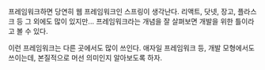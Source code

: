 프레임워크하면 당연히 웹 프레임워크인 스프링이 생각난다.
리액트, 닷넷, 장고, 플라스크 등 그 외에도 많이 있지만...
프레임워크라는 개념을 잘 살펴보면 개발을 위한 틀이라고 볼 수 있다.

이런 프레임워크는 다른 곳에서도 많이 쓰인다. 애자일 프레임워크 등, 개발 모형에서도 쓰이는데, 본질적으로 머선 의미인지 알아보도록 하자.

